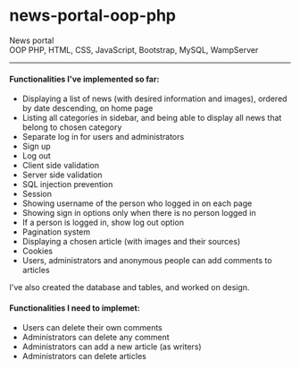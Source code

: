 # news-portal-oop-php
News portal\
OOP PHP, HTML, CSS, JavaScript, Bootstrap, MySQL, WampServer
***
#### Functionalities I've implemented so far:
* Displaying a list of news (with desired information and images), ordered by date descending, on home page
* Listing all categories in sidebar, and being able to display all news that belong to chosen category
* Separate log in for users and administrators
* Sign up
* Log out
* Client side validation
* Server side validation
* SQL injection prevention
* Session
* Showing username of the person who logged in on each page
* Showing sign in options only when there is no person logged in
* If a person is logged in, show log out option
* Pagination system
* Displaying a chosen article (with images and their sources)
* Cookies
* Users, administrators and anonymous people can add comments to articles


I've also created the database and tables, and worked on design.
#### Functionalities I need to implemet:
* Users can delete their own comments
* Administrators can delete any comment
* Administrators can add a new article (as writers)
* Administrators can delete articles


